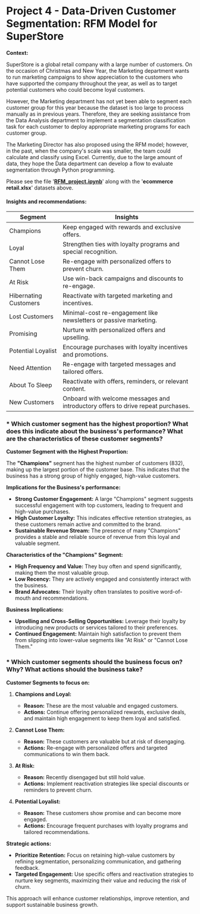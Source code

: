 # **Project 4 - Data-Driven Customer Segmentation: RFM Model for SuperStore**

**Context:**

SuperStore is a global retail company with a large number of customers. On the occasion of Christmas and New Year, the Marketing department wants to run marketing campaigns to show appreciation to the customers who have supported the company throughout the year, as well as to target potential customers who could become loyal customers.

However, the Marketing department has not yet been able to segment each customer group for this year because the dataset is too large to process manually as in previous years. Therefore, they are seeking assistance from the Data Analysis department to implement a segmentation classification task for each customer to deploy appropriate marketing programs for each customer group.

The Marketing Director has also proposed using the RFM model; however, in the past, when the company's scale was smaller, the team could calculate and classify using Excel. Currently, due to the large amount of data, they hope the Data department can develop a flow to evaluate segmentation through Python programming.


Please see the file '[**RFM_project.ipynb**](https://github.com/tamdang100/python_rfm_project/blob/main/RFM_project.ipynb)' along with the '**ecommerce retail.xlsx**' datasets above.


#### **Insights and recommendations:**

| Segment               | Insights                                                                                                  |
|-----------------------|-----------------------------------------------------------------------------------------------------------|
| Champions             | Keep engaged with rewards and exclusive offers.                                                           |
| Loyal                 | Strengthen ties with loyalty programs and special recognition.                                            |
| Cannot Lose Them      | Re-engage with personalized offers to prevent churn.                                                      |
| At Risk               | Use win-back campaigns and discounts to re-engage.                                                        |
| Hibernating Customers | Reactivate with targeted marketing and incentives.                                                        |
| Lost Customers        | Minimal-cost re-engagement like newsletters or passive marketing.                                         |
| Promising             | Nurture with personalized offers and upselling.                                                           |
| Potential Loyalist    | Encourage purchases with loyalty incentives and promotions.                                               |
| Need Attention        | Re-engage with targeted messages and tailored offers.                                                     |
| About To Sleep        | Reactivate with offers, reminders, or relevant content.                                                   |
| New Customers         | Onboard with welcome messages and introductory offers to drive repeat purchases.                          |


### * **Which customer segment has the highest proportion? What does this indicate about the business's performance? What are the characteristics of these customer segments?**

**Customer Segment with the Highest Proportion:**

The **"Champions"** segment has the highest number of customers (832), making up the largest portion of the customer base. This indicates that the business has a strong group of highly engaged, high-value customers.

**Implications for the Business's performance:**

- **Strong Customer Engagement:** A large "Champions" segment suggests successful engagement with top customers, leading to frequent and high-value purchases.
- **High Customer Loyalty:** This indicates effective retention strategies, as these customers remain active and committed to the brand.
- **Sustainable Revenue Stream:** The presence of many "Champions" provides a stable and reliable source of revenue from this loyal and valuable segment.

**Characteristics of the "Champions" Segment:**

- **High Frequency and Value:** They buy often and spend significantly, making them the most valuable group.
- **Low Recency:** They are actively engaged and consistently interact with the business.
- **Brand Advocates:** Their loyalty often translates to positive word-of-mouth and recommendations.

**Business Implications:**

- **Upselling and Cross-Selling Opportunities:** Leverage their loyalty by introducing new products or services tailored to their preferences.
- **Continued Engagement:** Maintain high satisfaction to prevent them from slipping into lower-value segments like "At Risk" or "Cannot Lose Them."

### * **Which customer segments should the business focus on? Why? What actions should the business take?**


**Customer Segments to focus on:**

1. **Champions and Loyal:**
   - **Reason:** These are the most valuable and engaged customers.
   - **Actions:** Continue offering personalized rewards, exclusive deals, and maintain high engagement to keep them loyal and satisfied.

2. **Cannot Lose Them:**
   - **Reason:** These customers are valuable but at risk of disengaging.
   - **Actions:** Re-engage with personalized offers and targeted communications to win them back.

3. **At Risk:**
   - **Reason:** Recently disengaged but still hold value.
   - **Actions:** Implement reactivation strategies like special discounts or reminders to prevent churn.

4. **Potential Loyalist:**
   - **Reason:** These customers show promise and can become more engaged.
   - **Actions:** Encourage frequent purchases with loyalty programs and tailored recommendations.

**Strategic actions:**

- **Prioritize Retention:** Focus on retaining high-value customers by refining segmentation, personalizing communication, and gathering feedback.
- **Targeted Engagement:** Use specific offers and reactivation strategies to nurture key segments, maximizing their value and reducing the risk of churn.

This approach will enhance customer relationships, improve retention, and support sustainable business growth.

